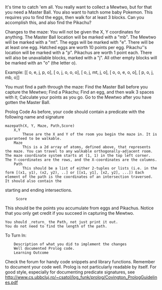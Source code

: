 It's time to catch 'em all.  You really want to collect a Mewtwo, but for that you need a Master Ball.  You also want to hatch some baby Pokemon.  This requires you to find the eggs, then walk for at least 3 blocks.  Can you accomplish this, and also find the Pikachu?


Changes to the maze:
    You will not be given the X, Y coordinates for anything.
    The Master Ball location will be marked with a "mb".
    The Mewtwo will be marked with a "mt".
    The eggs will be marked with "e".  There will be at least one egg.
       Hatched eggs are worth 10 points per egg.
    Pikachu''s location will be marked with a "p".
       Pikachus are worth 1 point each.
    There will also be unavailable blocks, marked with a "j".
    All other empty blocks will be marked with an "o" (the letter o).
     
Example:
    [[ o,  e,  j,  p,  o],
     [ o,  j,  o,  o,  o],
     [ o,  j, mt,  j,  o],
     [ o,  o,  e, o, o],
     [ p,  o,  j, mb,  o]]

You must find a path through the maze:
    Find the Master Ball before you capture the Mewtwo;
    Find a Pikachu;
    Find an egg, and then walk 3 spaces with it;
    Calculate your points as you go.
    Go to the Mewtwo after you have gotten the Master Ball.


Prolog Code
    As before, your code should contain a predicate with the following name and signature

    mazepath(X, Y, Maze, Path,Score)
        X,Y
            These are the X and Y of the room you begin the maze in. It is guaranteed to be walkable.
        Maze
            This is a 2d array of atoms, defined above, that represents the maze. You can travel to any walkable orthogonally-adjacent room. The maze coordinate system starts at (1, 1) in the top left corner. The Y-coordinates are the rows, and the X-coordinates are the columns.
        Path
            This should be a list of either 2-tuples or lists (i.e. in the form [(x1, y1), (x2, y2), ..] or [[x1, y1], [x2, y2], ...]) Each element of the path is the coordinates of an intersection traversed. It should also contain the
starting and ending intersections.

         Score 

This should be the points you accumulate from eggs and Pikachus.   Notice that you only get credit if you succeed in capturing the Mewtwo.

    You should _return_ the Path, not just print it out.
    You do not need to find the length of the path.

To Turn In:

        Description of what you did to implement the changes
        Well documented Prolog code.
        Learning Outcome

Check the forum for handy code snippets and library functions. Remember to document your code well. Prolog is not particularly readable by itself.
For good style, especially for documenting predicate signatures, see
http://www.cs.ubbcluj.ro/~csatol/log_funk/prolog/Covington_PrologGuidelines.pdf
